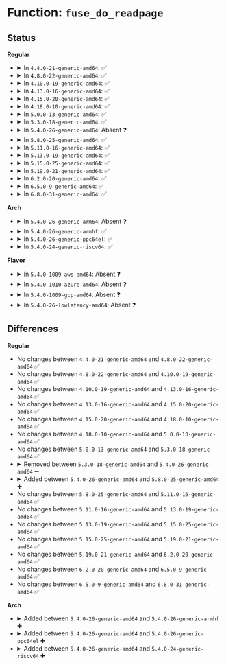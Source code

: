 # Function: <code>fuse_do_readpage</code>

## Status
<b>Regular</b>
<ul>
<li>
<details>
<summary>In <code>4.4.0-21-generic-amd64</code>: ✅</summary>

```c
int fuse_do_readpage(struct file * file, struct page * page)
```

```json
{
  "name": "fuse_do_readpage",
  "collision_type": "Unique Static",
  "inline_type": "No",
  "funcs": [
    {
      "addr": 18446744071582084048,
      "name": "fuse_do_readpage",
      "external": false,
      "loc": "fs/fuse/file.c:699",
      "file": "fs/fuse/file.c",
      "inline": "seen, unknown",
      "caller_inline": [],
      "caller_func": [
        "fs/fuse/file.c:fuse_readpage",
        "fs/fuse/file.c:fuse_write_begin"
      ]
    }
  ],
  "symbols": [
    {
      "addr": 18446744071582084048,
      "name": "fuse_do_readpage",
      "section": ".text",
      "bind": "STB_LOCAL",
      "size": 461
    }
  ]
}
```
</details>
</li>
<li>
<details>
<summary>In <code>4.8.0-22-generic-amd64</code>: ✅</summary>

```c
int fuse_do_readpage(struct file * file, struct page * page)
```

```json
{
  "name": "fuse_do_readpage",
  "collision_type": "Unique Static",
  "inline_type": "No",
  "funcs": [
    {
      "addr": 18446744071582297680,
      "name": "fuse_do_readpage",
      "external": false,
      "loc": "fs/fuse/file.c:712",
      "file": "fs/fuse/file.c",
      "inline": "seen, unknown",
      "caller_inline": [],
      "caller_func": [
        "fs/fuse/file.c:fuse_write_begin",
        "fs/fuse/file.c:fuse_readpage"
      ]
    }
  ],
  "symbols": [
    {
      "addr": 18446744071582297680,
      "name": "fuse_do_readpage",
      "section": ".text",
      "bind": "STB_LOCAL",
      "size": 472
    }
  ]
}
```
</details>
</li>
<li>
<details>
<summary>In <code>4.10.0-19-generic-amd64</code>: ✅</summary>

```c
int fuse_do_readpage(struct file * file, struct page * page)
```

```json
{
  "name": "fuse_do_readpage",
  "collision_type": "Unique Static",
  "inline_type": "No",
  "funcs": [
    {
      "addr": 18446744071582386016,
      "name": "fuse_do_readpage",
      "external": false,
      "loc": "fs/fuse/file.c:713",
      "file": "fs/fuse/file.c",
      "inline": "seen, unknown",
      "caller_inline": [],
      "caller_func": [
        "fs/fuse/file.c:fuse_write_begin",
        "fs/fuse/file.c:fuse_readpage"
      ]
    }
  ],
  "symbols": [
    {
      "addr": 18446744071582386016,
      "name": "fuse_do_readpage",
      "section": ".text",
      "bind": "STB_LOCAL",
      "size": 472
    }
  ]
}
```
</details>
</li>
<li>
<details>
<summary>In <code>4.13.0-16-generic-amd64</code>: ✅</summary>

```c
int fuse_do_readpage(struct file * file, struct page * page)
```

```json
{
  "name": "fuse_do_readpage",
  "collision_type": "Unique Static",
  "inline_type": "No",
  "funcs": [
    {
      "addr": 18446744071582472192,
      "name": "fuse_do_readpage",
      "external": false,
      "loc": "fs/fuse/file.c:708",
      "file": "fs/fuse/file.c",
      "inline": "seen, unknown",
      "caller_inline": [],
      "caller_func": [
        "fs/fuse/file.c:fuse_write_begin",
        "fs/fuse/file.c:fuse_readpage"
      ]
    }
  ],
  "symbols": [
    {
      "addr": 18446744071582472192,
      "name": "fuse_do_readpage",
      "section": ".text",
      "bind": "STB_LOCAL",
      "size": 456
    }
  ]
}
```
</details>
</li>
<li>
<details>
<summary>In <code>4.15.0-20-generic-amd64</code>: ✅</summary>

```c
int fuse_do_readpage(struct file * file, struct page * page)
```

```json
{
  "name": "fuse_do_readpage",
  "collision_type": "Unique Static",
  "inline_type": "No",
  "funcs": [
    {
      "addr": 18446744071582621616,
      "name": "fuse_do_readpage",
      "external": false,
      "loc": "fs/fuse/file.c:708",
      "file": "fs/fuse/file.c",
      "inline": "seen, unknown",
      "caller_inline": [],
      "caller_func": [
        "fs/fuse/file.c:fuse_write_begin",
        "fs/fuse/file.c:fuse_readpage"
      ]
    }
  ],
  "symbols": [
    {
      "addr": 18446744071582621616,
      "name": "fuse_do_readpage",
      "section": ".text",
      "bind": "STB_LOCAL",
      "size": 354
    }
  ]
}
```
</details>
</li>
<li>
<details>
<summary>In <code>4.18.0-10-generic-amd64</code>: ✅</summary>

```c
int fuse_do_readpage(struct file * file, struct page * page)
```

```json
{
  "name": "fuse_do_readpage",
  "collision_type": "Unique Static",
  "inline_type": "No",
  "funcs": [
    {
      "addr": 18446744071582821824,
      "name": "fuse_do_readpage",
      "external": false,
      "loc": "fs/fuse/file.c:708",
      "file": "fs/fuse/file.c",
      "inline": "seen, unknown",
      "caller_inline": [],
      "caller_func": [
        "fs/fuse/file.c:fuse_write_begin",
        "fs/fuse/file.c:fuse_readpage"
      ]
    }
  ],
  "symbols": [
    {
      "addr": 18446744071582821824,
      "name": "fuse_do_readpage",
      "section": ".text",
      "bind": "STB_LOCAL",
      "size": 559
    }
  ]
}
```
</details>
</li>
<li>
<details>
<summary>In <code>5.0.0-13-generic-amd64</code>: ✅</summary>

```c
int fuse_do_readpage(struct file * file, struct page * page)
```

```json
{
  "name": "fuse_do_readpage",
  "collision_type": "Unique Static",
  "inline_type": "No",
  "funcs": [
    {
      "addr": 18446744071582918768,
      "name": "fuse_do_readpage",
      "external": false,
      "loc": "fs/fuse/file.c:713",
      "file": "fs/fuse/file.c",
      "inline": "seen, unknown",
      "caller_inline": [],
      "caller_func": [
        "fs/fuse/file.c:fuse_write_begin",
        "fs/fuse/file.c:fuse_readpage"
      ]
    }
  ],
  "symbols": [
    {
      "addr": 18446744071582918768,
      "name": "fuse_do_readpage",
      "section": ".text",
      "bind": "STB_LOCAL",
      "size": 348
    }
  ]
}
```
</details>
</li>
<li>
<details>
<summary>In <code>5.3.0-18-generic-amd64</code>: ✅</summary>

```c
int fuse_do_readpage(struct file * file, struct page * page)
```

```json
{
  "name": "fuse_do_readpage",
  "collision_type": "Unique Static",
  "inline_type": "No",
  "funcs": [
    {
      "addr": 18446744071583098176,
      "name": "fuse_do_readpage",
      "external": false,
      "loc": "fs/fuse/file.c:725",
      "file": "fs/fuse/file.c",
      "inline": "seen, unknown",
      "caller_inline": [],
      "caller_func": [
        "fs/fuse/file.c:fuse_write_begin",
        "fs/fuse/file.c:fuse_readpage"
      ]
    }
  ],
  "symbols": [
    {
      "addr": 18446744071583098176,
      "name": "fuse_do_readpage",
      "section": ".text",
      "bind": "STB_LOCAL",
      "size": 376
    }
  ]
}
```
</details>
</li>
<li>
<details>
<summary>In <code>5.4.0-26-generic-amd64</code>: Absent ❓</summary>

```json
{
  "name": "fuse_do_readpage",
  "collision_type": "Unique Static",
  "inline_type": "Selective",
  "funcs": [
    {
      "addr": 18446744071583200304,
      "name": "fuse_do_readpage",
      "external": false,
      "loc": "fs/fuse/file.c:781",
      "file": "fs/fuse/file.c",
      "inline": "not declared, inlined",
      "caller_inline": [],
      "caller_func": [
        "fs/fuse/file.c:fuse_write_begin",
        "fs/fuse/file.c:fuse_readpage"
      ]
    }
  ],
  "symbols": [
    {
      "addr": 18446744071583200304,
      "name": "fuse_do_readpage.isra.0",
      "section": ".text",
      "bind": "STB_LOCAL",
      "size": 435
    }
  ]
}
```
</details>
</li>
<li>
<details>
<summary>In <code>5.8.0-25-generic-amd64</code>: ✅</summary>

```c
int fuse_do_readpage(struct file * file, struct page * page)
```

```json
{
  "name": "fuse_do_readpage",
  "collision_type": "Unique Static",
  "inline_type": "No",
  "funcs": [
    {
      "addr": 18446744071583530816,
      "name": "fuse_do_readpage",
      "external": false,
      "loc": "fs/fuse/file.c:798",
      "file": "fs/fuse/file.c",
      "inline": "seen, unknown",
      "caller_inline": [],
      "caller_func": [
        "fs/fuse/file.c:fuse_write_begin",
        "fs/fuse/file.c:fuse_readpage"
      ]
    }
  ],
  "symbols": [
    {
      "addr": 18446744071583530816,
      "name": "fuse_do_readpage",
      "section": ".text",
      "bind": "STB_LOCAL",
      "size": 458
    }
  ]
}
```
</details>
</li>
<li>
<details>
<summary>In <code>5.11.0-16-generic-amd64</code>: ✅</summary>

```c
int fuse_do_readpage(struct file * file, struct page * page)
```

```json
{
  "name": "fuse_do_readpage",
  "collision_type": "Unique Static",
  "inline_type": "No",
  "funcs": [
    {
      "addr": 18446744071583639216,
      "name": "fuse_do_readpage",
      "external": false,
      "loc": "fs/fuse/file.c:821",
      "file": "fs/fuse/file.c",
      "inline": "seen, unknown",
      "caller_inline": [],
      "caller_func": [
        "fs/fuse/file.c:fuse_write_begin",
        "fs/fuse/file.c:fuse_readpage"
      ]
    }
  ],
  "symbols": [
    {
      "addr": 18446744071583639216,
      "name": "fuse_do_readpage",
      "section": ".text",
      "bind": "STB_LOCAL",
      "size": 461
    }
  ]
}
```
</details>
</li>
<li>
<details>
<summary>In <code>5.13.0-19-generic-amd64</code>: ✅</summary>

```c
int fuse_do_readpage(struct file * file, struct page * page)
```

```json
{
  "name": "fuse_do_readpage",
  "collision_type": "Unique Static",
  "inline_type": "No",
  "funcs": [
    {
      "addr": 18446744071583659984,
      "name": "fuse_do_readpage",
      "external": false,
      "loc": "fs/fuse/file.c:816",
      "file": "fs/fuse/file.c",
      "inline": "seen, unknown",
      "caller_inline": [],
      "caller_func": [
        "fs/fuse/file.c:fuse_write_begin",
        "fs/fuse/file.c:fuse_readpage"
      ]
    }
  ],
  "symbols": [
    {
      "addr": 18446744071583659984,
      "name": "fuse_do_readpage",
      "section": ".text",
      "bind": "STB_LOCAL",
      "size": 461
    }
  ]
}
```
</details>
</li>
<li>
<details>
<summary>In <code>5.15.0-25-generic-amd64</code>: ✅</summary>

```c
int fuse_do_readpage(struct file * file, struct page * page)
```

```json
{
  "name": "fuse_do_readpage",
  "collision_type": "Unique Static",
  "inline_type": "No",
  "funcs": [
    {
      "addr": 18446744071584019424,
      "name": "fuse_do_readpage",
      "external": false,
      "loc": "fs/fuse/file.c:820",
      "file": "fs/fuse/file.c",
      "inline": "seen, unknown",
      "caller_inline": [],
      "caller_func": [
        "fs/fuse/file.c:fuse_write_begin",
        "fs/fuse/file.c:fuse_readpage"
      ]
    }
  ],
  "symbols": [
    {
      "addr": 18446744071584019424,
      "name": "fuse_do_readpage",
      "section": ".text",
      "bind": "STB_LOCAL",
      "size": 461
    }
  ]
}
```
</details>
</li>
<li>
<details>
<summary>In <code>5.19.0-21-generic-amd64</code>: ✅</summary>

```c
int fuse_do_readpage(struct file * file, struct page * page)
```

```json
{
  "name": "fuse_do_readpage",
  "collision_type": "Unique Static",
  "inline_type": "No",
  "funcs": [
    {
      "addr": 18446744071584606128,
      "name": "fuse_do_readpage",
      "external": false,
      "loc": "fs/fuse/file.c:829",
      "file": "fs/fuse/file.c",
      "inline": "seen, unknown",
      "caller_inline": [],
      "caller_func": [
        "fs/fuse/file.c:fuse_write_begin",
        "fs/fuse/file.c:fuse_read_folio"
      ]
    }
  ],
  "symbols": [
    {
      "addr": 18446744071584606128,
      "name": "fuse_do_readpage",
      "section": ".text",
      "bind": "STB_LOCAL",
      "size": 490
    }
  ]
}
```
</details>
</li>
<li>
<details>
<summary>In <code>6.2.0-20-generic-amd64</code>: ✅</summary>

```c
int fuse_do_readpage(struct file * file, struct page * page)
```

```json
{
  "name": "fuse_do_readpage",
  "collision_type": "Unique Static",
  "inline_type": "No",
  "funcs": [
    {
      "addr": 18446744071585284384,
      "name": "fuse_do_readpage",
      "external": false,
      "loc": "fs/fuse/file.c:829",
      "file": "fs/fuse/file.c",
      "inline": "seen, unknown",
      "caller_inline": [],
      "caller_func": [
        "fs/fuse/file.c:fuse_write_begin",
        "fs/fuse/file.c:fuse_read_folio"
      ]
    }
  ],
  "symbols": [
    {
      "addr": 18446744071585284384,
      "name": "fuse_do_readpage",
      "section": ".text",
      "bind": "STB_LOCAL",
      "size": 522
    }
  ]
}
```
</details>
</li>
<li>
<details>
<summary>In <code>6.5.0-9-generic-amd64</code>: ✅</summary>

```c
int fuse_do_readpage(struct file * file, struct page * page)
```

```json
{
  "name": "fuse_do_readpage",
  "collision_type": "Unique Static",
  "inline_type": "No",
  "funcs": [
    {
      "addr": 18446744071585515488,
      "name": "fuse_do_readpage",
      "external": false,
      "loc": "fs/fuse/file.c:830",
      "file": "fs/fuse/file.c",
      "inline": "seen, unknown",
      "caller_inline": [],
      "caller_func": [
        "fs/fuse/file.c:fuse_write_begin",
        "fs/fuse/file.c:fuse_read_folio"
      ]
    }
  ],
  "symbols": [
    {
      "addr": 18446744071585515488,
      "name": "fuse_do_readpage",
      "section": ".text",
      "bind": "STB_LOCAL",
      "size": 524
    }
  ]
}
```
</details>
</li>
<li>
<details>
<summary>In <code>6.8.0-31-generic-amd64</code>: ✅</summary>

```c
int fuse_do_readpage(struct file * file, struct page * page)
```

```json
{
  "name": "fuse_do_readpage",
  "collision_type": "Unique Static",
  "inline_type": "No",
  "funcs": [
    {
      "addr": 18446744071585752384,
      "name": "fuse_do_readpage",
      "external": false,
      "loc": "fs/fuse/file.c:831",
      "file": "fs/fuse/file.c",
      "inline": "seen, unknown",
      "caller_inline": [],
      "caller_func": [
        "fs/fuse/file.c:fuse_write_begin",
        "fs/fuse/file.c:fuse_read_folio"
      ]
    }
  ],
  "symbols": [
    {
      "addr": 18446744071585752384,
      "name": "fuse_do_readpage",
      "section": ".text",
      "bind": "STB_LOCAL",
      "size": 524
    }
  ]
}
```
</details>
</li>
</ul>
<b>Arch</b>
<ul>
<li>
<details>
<summary>In <code>5.4.0-26-generic-arm64</code>: Absent ❓</summary>

```json
{
  "name": "fuse_do_readpage",
  "collision_type": "Unique Static",
  "inline_type": "Selective",
  "funcs": [
    {
      "addr": 18446603336494924120,
      "name": "fuse_do_readpage",
      "external": false,
      "loc": "fs/fuse/file.c:781",
      "file": "fs/fuse/file.c",
      "inline": "not declared, inlined",
      "caller_inline": [],
      "caller_func": [
        "fs/fuse/file.c:fuse_write_begin",
        "fs/fuse/file.c:fuse_readpage"
      ]
    }
  ],
  "symbols": [
    {
      "addr": 18446603336494924120,
      "name": "fuse_do_readpage.isra.0",
      "section": ".text",
      "bind": "STB_LOCAL",
      "size": 452
    }
  ]
}
```
</details>
</li>
<li>
<details>
<summary>In <code>5.4.0-26-generic-armhf</code>: ✅</summary>

```c
int fuse_do_readpage(struct file * file, struct page * page)
```

```json
{
  "name": "fuse_do_readpage",
  "collision_type": "Unique Static",
  "inline_type": "No",
  "funcs": [
    {
      "addr": 3228331200,
      "name": "fuse_do_readpage",
      "external": false,
      "loc": "fs/fuse/file.c:781",
      "file": "fs/fuse/file.c",
      "inline": "seen, unknown",
      "caller_inline": [],
      "caller_func": [
        "fs/fuse/file.c:fuse_write_begin",
        "fs/fuse/file.c:fuse_readpage"
      ]
    }
  ],
  "symbols": [
    {
      "addr": 3228331200,
      "name": "fuse_do_readpage",
      "section": ".text",
      "bind": "STB_LOCAL",
      "size": 380
    }
  ]
}
```
</details>
</li>
<li>
<details>
<summary>In <code>5.4.0-26-generic-ppc64el</code>: ✅</summary>

```c
int fuse_do_readpage(struct file * file, struct page * page)
```

```json
{
  "name": "fuse_do_readpage",
  "collision_type": "Unique Static",
  "inline_type": "No",
  "funcs": [
    {
      "addr": 13835058055288789616,
      "name": "fuse_do_readpage",
      "external": false,
      "loc": "fs/fuse/file.c:781",
      "file": "fs/fuse/file.c",
      "inline": "seen, unknown",
      "caller_inline": [],
      "caller_func": [
        "fs/fuse/file.c:fuse_write_begin",
        "fs/fuse/file.c:fuse_readpage"
      ]
    }
  ],
  "symbols": [
    {
      "addr": 13835058055288789616,
      "name": "fuse_do_readpage",
      "section": ".text",
      "bind": "STB_LOCAL",
      "size": 496
    }
  ]
}
```
</details>
</li>
<li>
<details>
<summary>In <code>5.4.0-24-generic-riscv64</code>: ✅</summary>

```c
int fuse_do_readpage(struct file * file, struct page * page)
```

```json
{
  "name": "fuse_do_readpage",
  "collision_type": "Unique Static",
  "inline_type": "No",
  "funcs": [
    {
      "addr": 18446743936274229492,
      "name": "fuse_do_readpage",
      "external": false,
      "loc": "fs/fuse/file.c:781",
      "file": "fs/fuse/file.c",
      "inline": "seen, unknown",
      "caller_inline": [],
      "caller_func": [
        "fs/fuse/file.c:fuse_write_begin",
        "fs/fuse/file.c:fuse_readpage"
      ]
    }
  ],
  "symbols": [
    {
      "addr": 18446743936274229492,
      "name": "fuse_do_readpage",
      "section": ".text",
      "bind": "STB_LOCAL",
      "size": 338
    }
  ]
}
```
</details>
</li>
</ul>
<b>Flavor</b>
<ul>
<li>
<details>
<summary>In <code>5.4.0-1009-aws-amd64</code>: Absent ❓</summary>

```json
{
  "name": "fuse_do_readpage",
  "collision_type": "Unique Static",
  "inline_type": "Selective",
  "funcs": [
    {
      "addr": 18446744071583169040,
      "name": "fuse_do_readpage",
      "external": false,
      "loc": "fs/fuse/file.c:781",
      "file": "fs/fuse/file.c",
      "inline": "not declared, inlined",
      "caller_inline": [],
      "caller_func": [
        "fs/fuse/file.c:fuse_write_begin",
        "fs/fuse/file.c:fuse_readpage"
      ]
    }
  ],
  "symbols": [
    {
      "addr": 18446744071583169040,
      "name": "fuse_do_readpage.isra.0",
      "section": ".text",
      "bind": "STB_LOCAL",
      "size": 435
    }
  ]
}
```
</details>
</li>
<li>
<details>
<summary>In <code>5.4.0-1010-azure-amd64</code>: Absent ❓</summary>

```json
{
  "name": "fuse_do_readpage",
  "collision_type": "Unique Static",
  "inline_type": "Selective",
  "funcs": [
    {
      "addr": 18446744071583106192,
      "name": "fuse_do_readpage",
      "external": false,
      "loc": "fs/fuse/file.c:781",
      "file": "fs/fuse/file.c",
      "inline": "not declared, inlined",
      "caller_inline": [],
      "caller_func": [
        "fs/fuse/file.c:fuse_write_begin",
        "fs/fuse/file.c:fuse_readpage"
      ]
    }
  ],
  "symbols": [
    {
      "addr": 18446744071583106192,
      "name": "fuse_do_readpage.isra.0",
      "section": ".text",
      "bind": "STB_LOCAL",
      "size": 435
    }
  ]
}
```
</details>
</li>
<li>
<details>
<summary>In <code>5.4.0-1009-gcp-amd64</code>: Absent ❓</summary>

```json
{
  "name": "fuse_do_readpage",
  "collision_type": "Unique Static",
  "inline_type": "Selective",
  "funcs": [
    {
      "addr": 18446744071583153072,
      "name": "fuse_do_readpage",
      "external": false,
      "loc": "fs/fuse/file.c:781",
      "file": "fs/fuse/file.c",
      "inline": "not declared, inlined",
      "caller_inline": [],
      "caller_func": [
        "fs/fuse/file.c:fuse_write_begin",
        "fs/fuse/file.c:fuse_readpage"
      ]
    }
  ],
  "symbols": [
    {
      "addr": 18446744071583153072,
      "name": "fuse_do_readpage.isra.0",
      "section": ".text",
      "bind": "STB_LOCAL",
      "size": 435
    }
  ]
}
```
</details>
</li>
<li>
<details>
<summary>In <code>5.4.0-26-lowlatency-amd64</code>: Absent ❓</summary>

```json
{
  "name": "fuse_do_readpage",
  "collision_type": "Unique Static",
  "inline_type": "Selective",
  "funcs": [
    {
      "addr": 18446744071583246912,
      "name": "fuse_do_readpage",
      "external": false,
      "loc": "fs/fuse/file.c:781",
      "file": "fs/fuse/file.c",
      "inline": "not declared, inlined",
      "caller_inline": [],
      "caller_func": [
        "fs/fuse/file.c:fuse_write_begin",
        "fs/fuse/file.c:fuse_readpage"
      ]
    }
  ],
  "symbols": [
    {
      "addr": 18446744071583246912,
      "name": "fuse_do_readpage.isra.0",
      "section": ".text",
      "bind": "STB_LOCAL",
      "size": 435
    }
  ]
}
```
</details>
</li>
</ul>

## Differences
<b>Regular</b>
<ul>
<li>
No changes between <code>4.4.0-21-generic-amd64</code> and <code>4.8.0-22-generic-amd64</code> ✅
</li>
<li>
No changes between <code>4.8.0-22-generic-amd64</code> and <code>4.10.0-19-generic-amd64</code> ✅
</li>
<li>
No changes between <code>4.10.0-19-generic-amd64</code> and <code>4.13.0-16-generic-amd64</code> ✅
</li>
<li>
No changes between <code>4.13.0-16-generic-amd64</code> and <code>4.15.0-20-generic-amd64</code> ✅
</li>
<li>
No changes between <code>4.15.0-20-generic-amd64</code> and <code>4.18.0-10-generic-amd64</code> ✅
</li>
<li>
No changes between <code>4.18.0-10-generic-amd64</code> and <code>5.0.0-13-generic-amd64</code> ✅
</li>
<li>
No changes between <code>5.0.0-13-generic-amd64</code> and <code>5.3.0-18-generic-amd64</code> ✅
</li>
<li>
<details>
<summary>Removed between <code>5.3.0-18-generic-amd64</code> and <code>5.4.0-26-generic-amd64</code> ➖</summary>

```c
int fuse_do_readpage(struct file * file, struct page * page)
```
</details>
</li>
<li>
<details>
<summary>Added between <code>5.4.0-26-generic-amd64</code> and <code>5.8.0-25-generic-amd64</code> ➕</summary>

```c
int fuse_do_readpage(struct file * file, struct page * page)
```
</details>
</li>
<li>
No changes between <code>5.8.0-25-generic-amd64</code> and <code>5.11.0-16-generic-amd64</code> ✅
</li>
<li>
No changes between <code>5.11.0-16-generic-amd64</code> and <code>5.13.0-19-generic-amd64</code> ✅
</li>
<li>
No changes between <code>5.13.0-19-generic-amd64</code> and <code>5.15.0-25-generic-amd64</code> ✅
</li>
<li>
No changes between <code>5.15.0-25-generic-amd64</code> and <code>5.19.0-21-generic-amd64</code> ✅
</li>
<li>
No changes between <code>5.19.0-21-generic-amd64</code> and <code>6.2.0-20-generic-amd64</code> ✅
</li>
<li>
No changes between <code>6.2.0-20-generic-amd64</code> and <code>6.5.0-9-generic-amd64</code> ✅
</li>
<li>
No changes between <code>6.5.0-9-generic-amd64</code> and <code>6.8.0-31-generic-amd64</code> ✅
</li>
</ul>
<b>Arch</b>
<ul>
<li>
<details>
<summary>Added between <code>5.4.0-26-generic-amd64</code> and <code>5.4.0-26-generic-armhf</code> ➕</summary>

```c
int fuse_do_readpage(struct file * file, struct page * page)
```
</details>
</li>
<li>
<details>
<summary>Added between <code>5.4.0-26-generic-amd64</code> and <code>5.4.0-26-generic-ppc64el</code> ➕</summary>

```c
int fuse_do_readpage(struct file * file, struct page * page)
```
</details>
</li>
<li>
<details>
<summary>Added between <code>5.4.0-26-generic-amd64</code> and <code>5.4.0-24-generic-riscv64</code> ➕</summary>

```c
int fuse_do_readpage(struct file * file, struct page * page)
```
</details>
</li>
</ul>
